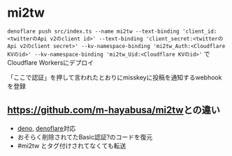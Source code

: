 # mi2tw

`denoflare push src/index.ts --name mi2tw --text-binding 'client_id:<twitterのApi v2のclient id>' --text-binding 'client_secret:<twitterのApi v2のclient secret>' --kv-namespace-binding 'mi2tw_Auth:<Cloudflare KVのid>' --kv-namespace-binding 'mi2tw_Uid:<Cloudflare KVのid>'` でCloudflare Workersにデプロイ

「ここで認証」を押して言われたとおりにmisskeyに投稿を通知するwebhookを登録

## <https://github.com/m-hayabusa/mi2tw>との違い

* [deno](https://deno.com/), [denoflare](https://denoflare.dev)対応
* おそらく削除されてたBasic認証?のコードを復元
* #mi2tw とタグ付けされてなくても転送
